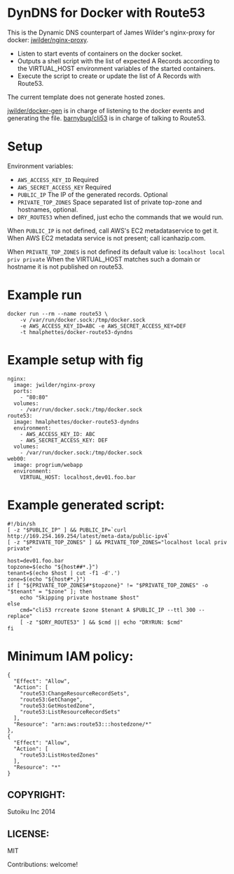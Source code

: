 DynDNS for Docker with Route53
==============================

This is the Dynamic DNS counterpart of James Wilder's nginx-proxy for docker: [jwilder/nginx-proxy](https://github.com/jwilder/nginx-proxy).

* Listen to start events of containers on the docker socket.
* Outputs a shell script with the list of expected A Records according to the VIRTUAL_HOST environment variables of the started containers.
* Execute the script to create or update the list of A Records with Route53.

The current template does not generate hosted zones.

[jwilder/docker-gen](https://github.com/jwilder/docker-gen) is in charge of listening to the docker events and generating the file.
[barnybug/cli53](https://github.com/barnybug/cli53) is in charge of talking to Route53.

Setup
=====

Environment variables:

* `AWS_ACCESS_KEY_ID` Required
* `AWS_SECRET_ACCESS_KEY` Required
* `PUBLIC_IP` The IP of the generated records. Optional
* `PRIVATE_TOP_ZONES` Space separated list of private top-zone and hostnames, optional.
* `DRY_ROUTE53` when defined, just echo the commands that we would run.

When `PUBLIC_IP` is not defined, call AWS's EC2 metadataservice to get it.
When AWS EC2 metadata service is not present; call icanhazip.com.

When `PRIVATE_TOP_ZONES` is not defined its default value is: `localhost local priv private`
When the VIRTUAL_HOST matches such a domain or hostname it is not published on route53.

Example run
===========
```
docker run --rm --name route53 \
	-v /var/run/docker.sock:/tmp/docker.sock
	-e AWS_ACCESS_KEY_ID=ABC -e AWS_SECRET_ACCESS_KEY=DEF
	-t hmalphettes/docker-route53-dyndns
```

Example setup with fig
======================
```
nginx:
  image: jwilder/nginx-proxy
  ports:
    - "80:80"
  volumes:
    - /var/run/docker.sock:/tmp/docker.sock
route53:
  image: hmalphettes/docker-route53-dyndns
  environment:
  	- AWS_ACCESS_KEY_ID: ABC
  	- AWS_SECRET_ACCESS_KEY: DEF
  volumes:
    - /var/run/docker.sock:/tmp/docker.sock
web00:
  image: progrium/webapp
  environment:
    VIRTUAL_HOST: localhost,dev01.foo.bar
```

Example generated script:
=========================
```
#!/bin/sh
[ -z "$PUBLIC_IP" ] && PUBLIC_IP=`curl http://169.254.169.254/latest/meta-data/public-ipv4`
[ -z "$PRIVATE_TOP_ZONES" ] && PRIVATE_TOP_ZONES="localhost local priv private"

host=dev01.foo.bar
topzone=$(echo "${host##*.}")
tenant=$(echo $host | cut -f1 -d'.')
zone=$(echo "${host#*.}")
if [ "${PRIVATE_TOP_ZONES#*$topzone}" != "$PRIVATE_TOP_ZONES" -o "$tenant" = "$zone" ]; then
    echo "Skipping private hostname $host"
else
    cmd="cli53 rrcreate $zone $tenant A $PUBLIC_IP --ttl 300 --replace"
    [ -z "$DRY_ROUTE53" ] && $cmd || echo "DRYRUN: $cmd"
fi
```

Minimum IAM policy:
===================
```
{
  "Effect": "Allow",
  "Action": [
    "route53:ChangeResourceRecordSets",
    "route53:GetChange",
    "route53:GetHostedZone",
    "route53:ListResourceRecordSets"
  ],
  "Resource": "arn:aws:route53:::hostedzone/*"
},
{
  "Effect": "Allow",
  "Action": [
    "route53:ListHostedZones"
  ],
  "Resource": "*"
}
```

COPYRIGHT:
----------
Sutoiku Inc 2014

LICENSE:
--------
MIT

Contributions: welcome!
